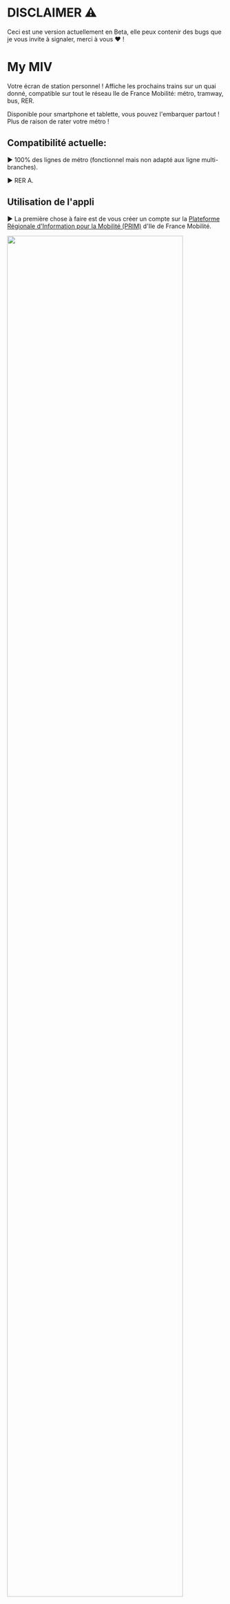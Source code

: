 
# DISCLAIMER ⚠️

Ceci est une version actuellement en Beta, elle peux contenir des bugs que je vous invite à signaler, merci à vous ♥️ !

# My MIV

Votre écran de station personnel ! Affiche les prochains trains sur un quai donné, compatible sur tout le réseau Ile de France Mobilité: métro, tramway, bus, RER.

Disponible pour smartphone et tablette, vous pouvez l'embarquer partout ! Plus de raison de rater votre métro !

## Compatibilité actuelle:

▶ 100% des lignes de métro (fonctionnel mais non adapté aux ligne multi-branches).


▶ RER A.

## Utilisation de l'appli

▶ La première chose à faire est de vous créer un compte sur la [Plateforme Régionale d'Information pour la Mobilité (PRIM)](https://prim.iledefrance-mobilites.fr/) d'Ile de France Mobilité.

<img  src="https://srv.fbr.ninja/index.php/s/dDsqQo2TkRygNjS/preview"  width="90%">

▶ Ensuite générez votre clé API.

<img  src="https://srv.fbr.ninja/index.php/s/stgcndArX7HWym9/preview"  width="50%"><img  src="https://srv.fbr.ninja/index.php/s/pHsneteTJkJ2Yat/preview"  width="50%">

▶ Rendez-vous sur le site [QrCode Monkey](https://www.qrcode-monkey.com/fr/#text) copiez votre clé API et générez un QrCode (vous allez voir c'est très pratique !).

<img  src="https://srv.fbr.ninja/index.php/s/gbbMqPpo8N7iqRy/preview"  width="90%">

▶ Installer l'APK [disponible ici](https://github.com/Florian1548/My-MIV/tree/main/My%20MIV%20app) choisissez la bonne version (tablette ou téléphone).

▶ Si votre appareil vous le demande [autorisez les sources inconnues](https://apprendre.pandasuite.com/article/952-autoriser-application-source-inconnue-android).

▶ Une fois dans l'application, entrez votre clé API ou scannez le QrCode précédemment créer !

<img  src="https://srv.fbr.ninja/index.php/s/N3ojXZFLadWKQ79/preview"  width="90%">

▶ Le stopPoint correspond à l'identifiant du quai que vous souhaitez programmer, pour le trouver, [rendez-vous ici](https://prim.iledefrance-mobilites.fr/fr/donnees-statiques/arrets).

<img  src="https://srv.fbr.ninja/index.php/s/gPpxfwmLoTpMK8b/preview"  width="90%">

▶ Allez dans "Tableau" puis cherchez votre station, filtrez votre mode de transport pour plus de facilité.

<img  src="https://srv.fbr.ninja/index.php/s/dNdpTLPmyiHNwZF/preview"  width="50%"><img  src="https://srv.fbr.ninja/index.php/s/E2Mm984orRwCrcr/preview"  width="50%">

▶ Une ligne passant dans une station à minimum 2 stopPoint (arRID) le quai aller et le quai retour, il vous suffit de tester l'un des deux (menu automatique en développement de mon coté 🖥️).

<img  src="https://srv.fbr.ninja/index.php/s/Q9abiZ9TJP8LmCr/preview"  width="90%">

Et voilà ! Plus aucun train ou métro ne vous échappera 👀 !

⚠️ Pour revenir dans le menu de configuration, il vous suffit de cliquer dans le coin en haut à gauche de l'écran !
